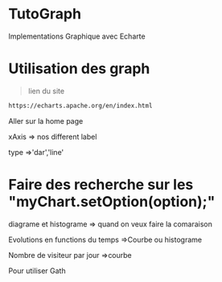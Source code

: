 # TutoGraph
 Implementations Graphique avec Echarte
 # Utilisation des graph 
> lien du site 
```bash 
https://echarts.apache.org/en/index.html

```
Aller sur la home page 

xAxis => nos different label 

type =>'dar','line'


# Faire des recherche sur les "myChart.setOption(option);"

diagrame et histograme => quand on veux faire la comaraison 

Evolutions en functions du temps =>Courbe ou histograme 

Nombre de visiteur par jour =>courbe

Pour utiliser Gath